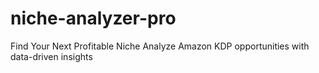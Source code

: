 #  niche-analyzer-pro
 Find Your Next Profitable Niche Analyze Amazon KDP opportunities with data-driven insights

